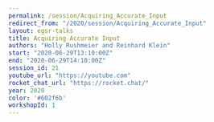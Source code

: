 ```yaml
---
permalink: /session/Acquiring_Accurate_Input
redirect_from: "/2020/session/Acquiring_Accurate_Input"
layout: egsr-talks
title: Acquiring Accurate Input
authors: "Holly Rushmeier and Reinhard Klein"
start: "2020-06-29T13:10:00Z"
end: "2020-06-29T14:10:00Z"
session_id: 21
youtube_url: "https://youtube.com"
rocket_chat_url: "https://rocket.chat/"
year: 2020
color: '#602f6b'
workshopId: 1
---
```


